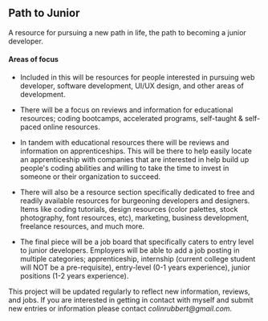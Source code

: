 ## Path to Junior

A resource for pursuing a new path in life, the path to becoming a junior developer.

#### Areas of focus

* Included in this will be resources for people interested in pursuing web developer, software development, UI/UX design, and other areas of development.

* There will be a focus on reviews and information for educational resources; coding bootcamps, accelerated programs, self-taught & self-paced online resources.

* In tandem with educational resources there will be reviews and information on apprenticeships. This will be there to help easily locate an apprenticeship with companies that are interested in help build up people's coding abilities and willing to take the time to invest in someone or their organization to succeed.

* There will also be a resource section specifically dedicated to free and readily available resources for burgeoning developers and designers. Items like coding tutorials, design resources (color palettes, stock photography, font resources, etc), marketing, business development, freelance resources, and much more.

* The final piece will be a job board that specifically caters to entry level to junior developers. Employers will be able to add a job posting in multiple categories; apprenticeship, internship (current college student will NOT be a pre-requisite), entry-level (0-1 years experience), junior positions (1-2 years experience).

This project will be updated regularly to reflect new information, reviews, and jobs. If you are interested in getting in contact with myself and submit new entries or information please contact _colinrubbert@gmail.com_.
